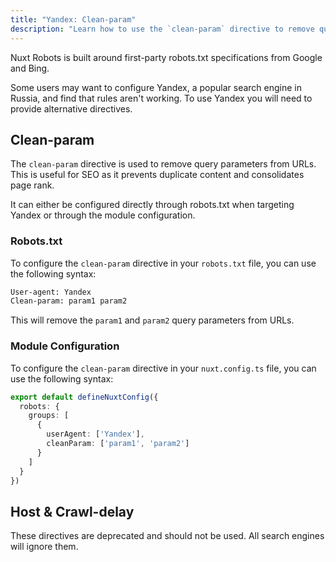 ```yaml
---
title: "Yandex: Clean-param"
description: "Learn how to use the `clean-param` directive to remove query parameters from URLs with Yandex."
---
```


Nuxt Robots is built around first-party robots.txt specifications from Google and Bing.

Some users may want to configure Yandex, a popular search engine in Russia, and find that rules aren't working. To use
Yandex you will need to provide alternative directives.

## Clean-param

The `clean-param` directive is used to remove query parameters from URLs. This is useful for SEO as it prevents duplicate
content and consolidates page rank.

It can either be configured directly through robots.txt when targeting Yandex or through the module configuration.

### Robots.txt

To configure the `clean-param` directive in your `robots.txt` file, you can use the following syntax:

```txt
User-agent: Yandex
Clean-param: param1 param2
```

This will remove the `param1` and `param2` query parameters from URLs.

### Module Configuration

To configure the `clean-param` directive in your `nuxt.config.ts` file, you can use the following syntax:

```ts
export default defineNuxtConfig({
  robots: {
    groups: [
      {
        userAgent: ['Yandex'],
        cleanParam: ['param1', 'param2']
      }
    ]
  }
})
```

## Host & Crawl-delay

These directives are deprecated and should not be used. All search engines will ignore them.
